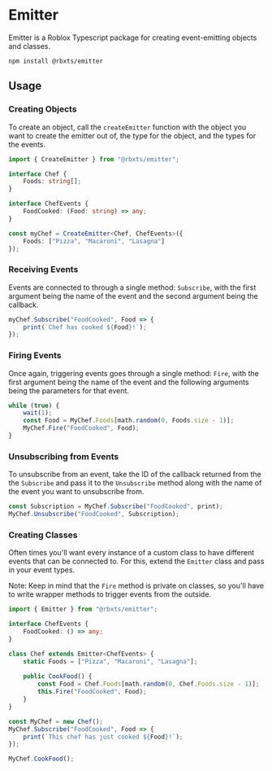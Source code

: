 
# Emitter
Emitter is a Roblox Typescript package for creating event-emitting objects and classes.

`npm install @rbxts/emitter`

## Usage

### Creating Objects
To create an object, call the `createEmitter` function with the object you want to create the emitter out of, the type for the object, and the types for the events.

```ts
import { CreateEmitter } from "@rbxts/emitter";

interface Chef {
	Foods: string[];
}

interface ChefEvents {
	FoodCooked: (Food: string) => any;
}

const myChef = CreateEmitter<Chef, ChefEvents>({
	Foods: ["Pizza", "Macaroni", "Lasagna"]
});
```

### Receiving Events
Events are connected to through a single method: `Subscribe`, with the first argument being the name of the event and the second argument being the callback.
```ts
myChef.Subscribe("FoodCooked", Food => {
	print(`Chef has cooked ${Food}!`);
});
```
### Firing Events
Once again, triggering events goes through a single method: `Fire`, with the first argument being the name of the event and the following arguments being the parameters for that event.
```ts
while (true) {
	wait(1);
	const Food = MyChef.Foods[math.random(0, Foods.size - 1)];
	MyChef.Fire("FoodCooked", Food);
}
```

### Unsubscribing from Events
To unsubscribe from an event, take the ID of the callback returned from the the `Subscribe` and pass it to the `Unsubscribe` method along with the name of the event you want to unsubscribe from.

```ts
const Subscription = MyChef.Subscribe("FoodCooked", print);
MyChef.Unsubscribe("FoodCooked", Subscription);
```

### Creating Classes
Often times you'll want every instance of a custom class to have different events that can be connected to. For this, extend the `Emitter` class and pass in your event types.

Note: Keep in mind that the `Fire` method is private on classes, so you'll have to write wrapper methods to trigger events from the outside.

```ts
import { Emitter } from "@rbxts/emitter";

interface ChefEvents {
	FoodCooked: () => any;
}

class Chef extends Emitter<ChefEvents> {
	static Foods = ["Pizza", "Macaroni", "Lasagna"];
	
	public CookFood() {
		const Food = Chef.Foods[math.random(0, Chef.Foods.size - 1)];
		this.Fire("FoodCooked", Food);
	}
}

const MyChef = new Chef();
MyChef.Subscribe("FoodCooked", Food => {
	print(`This chef has just cooked ${Food}!`);
});

MyChef.CookFood();
```